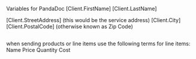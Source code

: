 
Variables for PandaDoc
[Client.FirstName]
[Client.LastName]

[Client.StreetAddress] (this would be the service address)
[Client.City]
[Client.PostalCode] (otherwise known as Zip Code)



##
when sending products or line items use the following 
terms for line items:
Name
Price
Quantity
Cost